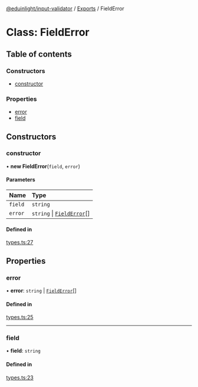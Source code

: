 [@eduinlight/input-validator](../README.md) / [Exports](../modules.md) / FieldError

# Class: FieldError

## Table of contents

### Constructors

- [constructor](FieldError.md#constructor)

### Properties

- [error](FieldError.md#error)
- [field](FieldError.md#field)

## Constructors

### constructor

• **new FieldError**(`field`, `error`)

#### Parameters

| Name | Type |
| :------ | :------ |
| `field` | `string` |
| `error` | `string` \| [`FieldError`](FieldError.md)[] |

#### Defined in

[types.ts:27](https://github.com/eduinlight/input-validator/blob/cfaf6b2/src/types.ts#L27)

## Properties

### error

• **error**: `string` \| [`FieldError`](FieldError.md)[]

#### Defined in

[types.ts:25](https://github.com/eduinlight/input-validator/blob/cfaf6b2/src/types.ts#L25)

___

### field

• **field**: `string`

#### Defined in

[types.ts:23](https://github.com/eduinlight/input-validator/blob/cfaf6b2/src/types.ts#L23)
